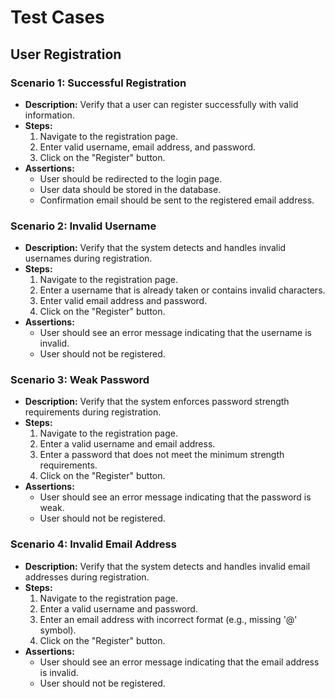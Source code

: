 <!-- TestCases.md -->
# Test Cases

## User Registration

### Scenario 1: Successful Registration
- **Description:** Verify that a user can register successfully with valid information.
- **Steps:**
  1. Navigate to the registration page.
  2. Enter valid username, email address, and password.
  3. Click on the "Register" button.
- **Assertions:**
  - User should be redirected to the login page.
  - User data should be stored in the database.
  - Confirmation email should be sent to the registered email address.

### Scenario 2: Invalid Username
- **Description:** Verify that the system detects and handles invalid usernames during registration.
- **Steps:**
  1. Navigate to the registration page.
  2. Enter a username that is already taken or contains invalid characters.
  3. Enter valid email address and password.
  4. Click on the "Register" button.
- **Assertions:**
  - User should see an error message indicating that the username is invalid.
  - User should not be registered.

### Scenario 3: Weak Password
- **Description:** Verify that the system enforces password strength requirements during registration.
- **Steps:**
  1. Navigate to the registration page.
  2. Enter a valid username and email address.
  3. Enter a password that does not meet the minimum strength requirements.
  4. Click on the "Register" button.
- **Assertions:**
  - User should see an error message indicating that the password is weak.
  - User should not be registered.

### Scenario 4: Invalid Email Address
- **Description:** Verify that the system detects and handles invalid email addresses during registration.
- **Steps:**
  1. Navigate to the registration page.
  2. Enter a valid username and password.
  3. Enter an email address with incorrect format (e.g., missing '@' symbol).
  4. Click on the "Register" button.
- **Assertions:**
  - User should see an error message indicating that the email address is invalid.
  - User should not be registered.
